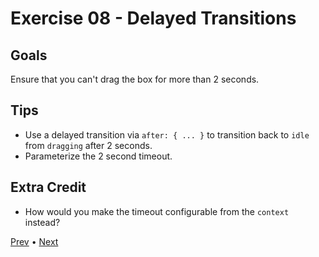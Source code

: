 # Exercise 08 - Delayed Transitions

## Goals

Ensure that you can't drag the box for more than 2 seconds.

## Tips

- Use a delayed transition via `after: { ... }` to transition back to `idle` from `dragging` after 2 seconds.
- Parameterize the 2 second timeout.

## Extra Credit

- How would you make the timeout configurable from the `context` instead?

[Prev](../07/README.md) • [Next](../09/README.md)